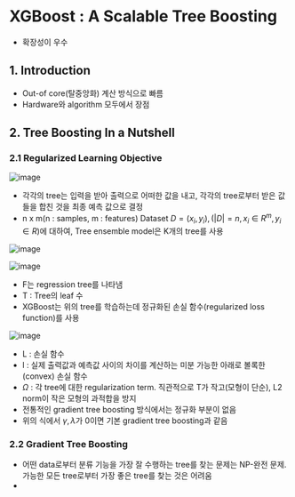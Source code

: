 # XGBoost : A Scalable Tree Boosting

- 확장성이 우수

## 1. Introduction
- Out-of core(탈중앙화) 계산 방식으로 빠름
- Hardware와 algorithm 모두에서 장점

## 2. Tree Boosting In a Nutshell

### 2.1 Regularized Learning Objective

![image](https://github.com/as9786/ML-DLPratice/assets/80622859/58e6e771-2505-4ff9-bace-5e2b715d3164)

- 각각의 tree는 입력을 받아 출력으로 어떠한 값을 내고, 각각의 tree로부터 받은 값들을 합친 것을 최종 예측 값으로 결정
- n x m(n : samples, m : features) Dataset $D = {(x_i,y_i)}, (|D| = n, x_i \in R^m, y_i \in R)$에 대하여, Tree ensemble model은 K개의 tree를 사용

![image](https://github.com/as9786/ML-DLPratice/assets/80622859/52dfde1b-d0bc-4f0e-a39b-8f143cfdb97a)

![image](https://github.com/as9786/ML-DLPratice/assets/80622859/3b3393cf-741c-4329-bceb-1c13e4a8a25b)

- F는 regression tree를 나타냄
- T : Tree의 leaf 수
- XGBoost는 위의 tree를 학습하는데 정규화된 손실 함수(regularized loss function)를 사용

![image](https://github.com/as9786/ML-DLPratice/assets/80622859/13feeae4-83b9-476c-8588-d67023e4fc98)

- L : 손실 함수
- l : 실제 출력값과 예측값 사이의 차이를 계산하는 미분 가능한 아래로 볼록한(convex) 손실 함수
- $\Omega$ : 각 tree에 대한 regularization term. 직관적으로 T가 작고(모형이 단순), L2 norm이 작은 모형의 과적합을 방지
- 전통적인 gradient tree boosting 방식에서는 정규화 부분이 없음
- 위의 식에서 $\gamma, \lambda$가 0이면 기본 gradient tree boosting과 같음

### 2.2 Gradient Tree Boosting

- 어떤 data로부터 분류 기능을 가장 잘 수행하는 tree를 찾는 문제는 NP-완전 문제. 가능한 모든 tree로부터 가장 좋은 tree를 찾는 것은 어려움
- 
